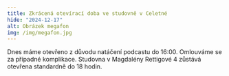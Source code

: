```yaml
---
title: Zkrácená otevírací doba ve studovně v Celetné
hide: "2024-12-17"
alt: Obrázek megafon
img: /img/megafon.jpg
---
```

Dnes máme otevřeno z důvodu natáčení podcastu do 16:00. Omlouváme se za případné komplikace. Studovna v Magdalény Rettigové 4 zůstává otevřena standardně do 18 hodin. 
